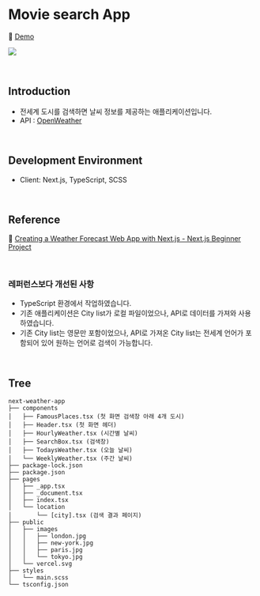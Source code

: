 # Movie search App

📎 [Demo](https://nemo-next-weather-app.herokuapp.com/)

![](./public/images/next-weather-app.gif)

<br/>

## Introduction
- 전세계 도시를 검색하면 날씨 정보를 제공하는 애플리케이션입니다.
- API : [OpenWeather](https://openweathermap.org/)

<br/>

## Development Environment
- Client: Next.js, TypeScript, SCSS

<br/>

## Reference
📎 [Creating a Weather Forecast Web App with Next.js - Next.js Beginner Project](https://youtu.be/6UlpfXQWysg)

<br/>

### 레퍼런스보다 개선된 사항
- TypeScript 환경에서 작업하였습니다.
- 기존 애플리케이션은 City list가 로컬 파일이었으나, API로 데이터를 가져와 사용하였습니다.
- 기존 City list는 영문만 포함이었으나, API로 가져온 City list는 전세계 언어가 포함되어 있어 원하는 언어로 검색이 가능합니다.

<br/>

## Tree
```
next-weather-app
├── components
│   ├── FamousPlaces.tsx (첫 화면 검색창 아래 4개 도시)
│   ├── Header.tsx (첫 화면 헤더)
│   ├── HourlyWeather.tsx (시간별 날씨)
│   ├── SearchBox.tsx (검색창)
│   ├── TodaysWeather.tsx (오늘 날씨)
│   └── WeeklyWeather.tsx (주간 날씨)
├── package-lock.json
├── package.json
├── pages
│   ├── _app.tsx
│   ├── _document.tsx
│   ├── index.tsx
│   └── location
│       └── [city].tsx (검색 결과 페이지)
├── public
│   ├── images
│   │   ├── london.jpg
│   │   ├── new-york.jpg
│   │   ├── paris.jpg
│   │   └── tokyo.jpg
│   └── vercel.svg
├── styles
│   └── main.scss
└── tsconfig.json

```
